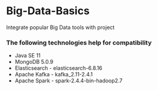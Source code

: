 # Big-Data-Basics
Integrate popular Big Data tools with project
### The following technologies help for compatibility
* Java SE 11 
* MongoDB 5.0.9
* Elasticsearch - elasticsearch-6.8.16
* Apache Kafka - kafka_2.11-2.4.1
* Apache Spark - spark-2.4.4-bin-hadoop2.7
